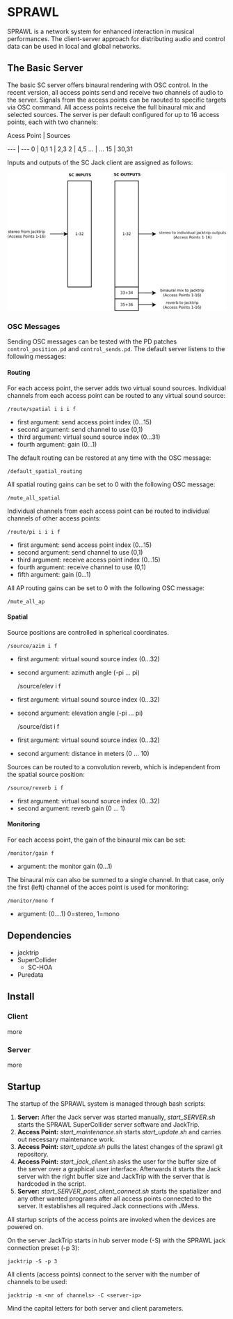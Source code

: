 # SPRAWL


SPRAWL is a network system for enhanced interaction in
musical performances. The client-server approach for distributing
audio and control data can be used in local and global networks.


## The Basic Server


The basic SC server offers binaural rendering with OSC control.
In the recent version, all access points send and receive two
channels of audio to the server. Signals from the access
points can be raouted to specific targets via OSC command.
All access points receive the full binaural mix and selected
sources. The server is per default configured for up to 16 access points,
each with two channels:

Acess Point | Sources

---     | ---
0       | 0,1
1       | 2,3
2       | 4,5
...     | ...
15      | 30,31

Inputs and outputs of the SC Jack client are assigned as follows:

<img src="./graphics/basic_server_connections.png" width="800">

### OSC Messages

Sending OSC messages can be tested with the PD patches
`control_position.pd` and `control_sends.pd`.
The default server listens to the following messages:


#### Routing

For each access point, the server adds two virtual sound sources.
Individual channels from each access point can be routed to any virtual sound source:

    /route/spatial i i i f

- first argument: send access point index (0...15)
- second argument: send channel to use (0,1)
- third argument: virtual sound source index (0...31)
- fourth argument: gain (0...1)

The default routing can be restored at any time with the OSC message:

    /default_spatial_routing

All spatial routing gains can be set to 0 with the following OSC message:

    /mute_all_spatial


Individual channels from each access point can be routed
to individual channels of other access points:

    /route/pi i i i f

- first argument: send access point index (0...15)
- second argument: send channel to use (0,1)
- third argument: receive access point index (0...15)
- fourth argument: receive channel to use (0,1)
- fifth argument: gain (0...1)

All AP routing gains can be set to 0 with the following OSC message:

    /mute_all_ap



#### Spatial

Source positions are controlled in spherical coordinates.

    /source/azim i f

- first argument: virtual sound source index (0...32)
- second argument: azimuth angle (-pi ... pi)

    /source/elev i f

- first argument: virtual sound source index (0...32)
- second argument: elevation angle (-pi ... pi)

    /source/dist i f

- first argument: virtual sound source index (0...32)
- second argument: distance in meters (0 ... 10)

Sources can be routed to a convolution reverb, which is
independent from the spatial source position:

    /source/reverb i f

- first argument: virtual sound source index (0...32)
- second argument: reverb gain (0 ... 1)

#### Monitoring

For each access point, the gain of the binaural mix can be set:

    /monitor/gain f

- argument: the monitor gain (0...1)

The binaural mix can also be summed to a single channel.
In that case, only the first (left) channel of the acces
point is used for monitoring:

    /monitor/mono f

- argument: (0....1) 0=stereo, 1=mono

## Dependencies

- jacktrip
- SuperCollider
    - SC-HOA
- Puredata

## Install

### Client

more

### Server

more

## Startup


The startup of the SPRAWL system is managed through bash scripts:

1. **Server:**
	After the Jack server was started manually, *start_SERVER.sh* starts the SPRAWL SuperCollider server software and JackTrip.
2. **Access Point:**
	*start_maintenance.sh* starts *start_update.sh* and carries out necessary maintenance work.
3. **Access Point:**
	*start_update.sh* pulls the latest changes of the sprawl git repository.
4. **Access Point:**
	*start_jack_client.sh* asks the user for the buffer size of the server over a graphical user interface.
	Afterwards it starts the Jack server with the right buffer size and JackTrip with the server that is hardcoded in the script.
5. **Server:**
	*start_SERVER_post_client_connect.sh* starts the spatializer and any other wanted programs after all access points connected to the server. It establishes all required Jack connections with JMess.


All startup scripts of the access points are invoked when the devices are powered on.

On the server JackTrip starts in hub server mode (-S) with the SPRAWL jack connection preset (-p 3):
```
jacktrip -S -p 3
```

All clients (access points) connect to the server with the number of channels to be used:
```
jacktrip -n <nr of channels> -C <server-ip>
```
Mind the capital letters for both server and client parameters.





